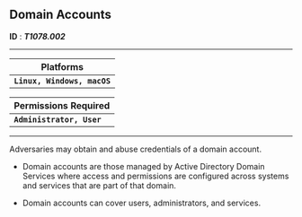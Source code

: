 ## **Domain Accounts**

**ID** : ***T1078.002***

---

| Platforms | 
| --- | 
| **`Linux, Windows, macOS`** |


| Permissions Required | 
| --- | 
| **`Administrator, User`** |

---

Adversaries may obtain and abuse credentials of a domain account.

- Domain accounts are those managed by Active Directory Domain Services where access and permissions are configured across systems and services that are part of that domain. 

- Domain accounts can cover users, administrators, and services. 